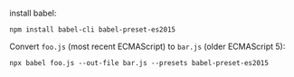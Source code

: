 install babel:

    npm install babel-cli babel-preset-es2015

Convert `foo.js` (most recent ECMAScript) to `bar.js` (older ECMAScript 5):

    npx babel foo.js --out-file bar.js --presets babel-preset-es2015

